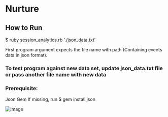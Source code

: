 # Nurture

## How to Run
$ ruby session_analytics.rb './json_data.txt'

First program argument expects the file name with path (Containing events data in json format).

### To test program against new data set, update json_data.txt file or pass another file name with new data

### Prerequisite:
Json Gem
If missing, run
$ gem install json

![image](https://user-images.githubusercontent.com/29855556/139573842-59e429ac-90fb-4210-9fbc-88d915c17d60.png)
